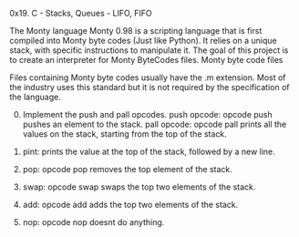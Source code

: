 0x19. C - Stacks, Queues - LIFO, FIFO

 The Monty language
Monty 0.98 is a scripting language that is first compiled into Monty byte codes (Just like Python).
It relies on a unique stack, with specific instructions to manipulate it.
The goal of this project is to create an interpreter for Monty ByteCodes files.
Monty byte code files

Files containing Monty byte codes usually have the .m extension. Most of the industry uses this standard but it is not required by the specification of the language.

0. Implement the push and pall opcodes.
push opcode: opcode push pushes an element to the stack.
pall opcode: opcode pall prints all the values on the stack, starting from the top of the stack.

1. pint: prints the value at the top of the stack, followed by a new line.
2. pop: opcode pop removes the top element of the stack.
3. swap: opcode swap swaps the top two elements of the stack.
4. add: opcode add adds the top two elements of the stack.
5. nop: opcode nop doesnt do anything.

